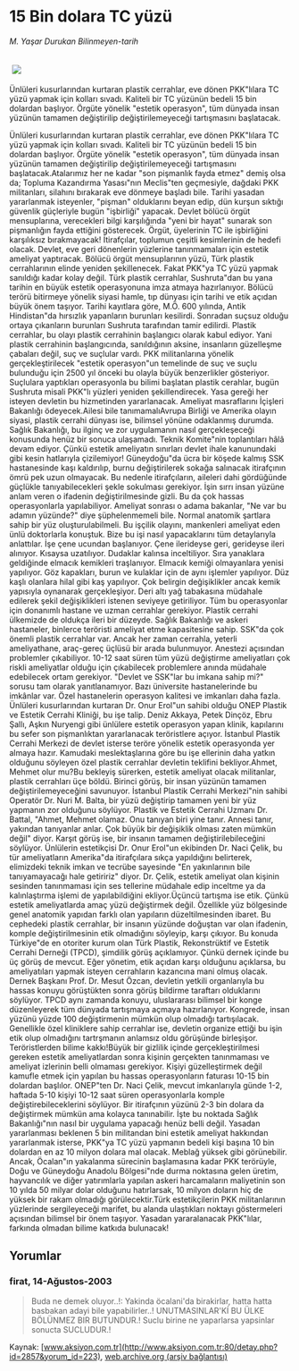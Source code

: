 # 15 Bin dolara TC yüzü

*M. Yaşar Durukan Bilinmeyen-tarih*

<div>
 <font>
  <img border="0" height="1" src="/web/20050130073648im_/http://www.aksiyon.com.tr/images/blank.gif"/>
 </font>
 <font class="content">
  <p>
   <img border="0" hspace="5" src="http://web.archive.org/web/20050130073648im_/http://www.aksiyon.com.tr/resim/453/18.jpg" vspace="5"/>
  </p>
 </font>
 <font class="content">
  Ünlüleri kusurlarından kurtaran plastik cerrahlar, eve dönen PKK"lılara TC yüzü yapmak için kolları sıvadı. Kaliteli bir TC yüzünün bedeli 15 bin dolardan başlıyor. Örgüte yönelik "estetik operasyon", tüm dünyada insan yüzünün tamamen değiştirilip değiştirilemeyeceği tartışmasını başlatacak.
 </font>
 <br/>
 <p>
  <font class="content">
   Ünlüleri kusurlarından kurtaran plastik cerrahlar, eve dönen PKK"lılara TC yüzü yapmak için kolları sıvadı. Kaliteli bir TC yüzünün bedeli 15 bin dolardan başlıyor. Örgüte yönelik "estetik operasyon", tüm dünyada insan yüzünün tamamen değiştirilip değiştirilemeyeceği tartışmasını başlatacak.Atalarımız her ne kadar "son pişmanlık fayda etmez" demiş olsa da; Topluma Kazandırma Yasası"nın Meclis"ten geçmesiyle, dağdaki PKK militanları, silahını bırakarak eve dönmeye başladı bile. Tarihi yasadan yararlanmak isteyenler, "pişman" olduklarını beyan edip, dün kurşun sıktığı güvenlik güçleriyle bugün "işbirliği" yapacak. Devlet bölücü örgüt mensuplarına, verecekleri bilgi karşılığında "yeni bir hayat" sunarak son pişmanlığın fayda ettiğini gösterecek. Örgüt, üyelerinin TC ile işbirliğini karşılıksız bırakmayacak! İtirafçılar, toplumun çeşitli kesimlerinin de hedefi olacak. Devlet, eve geri dönenlerin yüzlerine tanınmamaları için estetik ameliyat yaptıracak. Bölücü örgüt mensuplarının yüzü, Türk plastik cerrahlarının elinde yeniden şekillenecek. Fakat PKK"ya TC yüzü yapmak sanıldığı kadar kolay değil. Türk plastik cerrahlar, Sushruta"dan bu yana tarihin en büyük estetik operasyonuna imza atmaya hazırlanıyor. Bölücü terörü bitirmeye yönelik siyasi hamle, tıp dünyası için tarihi ve etik açıdan büyük önem taşıyor. Tarihi kayıtlara göre, M.Ö. 600 yılında, Antik Hindistan"da hırsızlık yapanların burunları kesilirdi. Sonradan suçsuz olduğu ortaya çıkanların burunları Sushruta tarafından tamir edilirdi. Plastik cerrahlar, bu olayı plastik cerrahinin başlangıcı olarak kabul ediyor. Yani plastik cerrahinin başlangıcında, sanıldığının aksine, insanların güzelleşme çabaları değil, suç ve suçlular vardı. PKK militanlarına yönelik gerçekleştirilecek "estetik operasyon"un temelinde de suç ve suçlu bulunduğu için 2500 yıl önceki bu olayla büyük benzerlikler gösteriyor. Suçlulara yaptıkları operasyonla bu bilimi başlatan plastik cerahlar, bugün Sushruta misali PKK"lı yüzleri yeniden şekillendirecek. Yasa gereği her isteyen devletin bu hizmetinden yararlanacak. Ameliyat masraflarını İçişleri Bakanlığı ödeyecek.Ailesi bile tanımamalıAvrupa Birliği ve Amerika olayın siyasi, plastik cerrahi dünyası ise,  bilimsel yönüne odaklanmış durumda. Sağlık Bakanlığı, bu ilginç ve zor uygulamanın nasıl gerçekleşeceği konusunda henüz bir sonuca ulaşamadı. Teknik Komite"nin toplantıları hâlâ devam ediyor. Çünkü estetik ameliyatın sınırları devlet ihale kanunundaki gibi kesin hatlarıyla çizilemiyor! Güneydoğu"da ücra bir köşede kalmış SSK hastanesinde kaşı kaldırılıp, burnu değiştirilerek sokağa salınacak itirafçının ömrü pek uzun olmayacak. Bu nedenle itirafçıların, aileleri dahi gördüğünde güçlükle tanıyabilecekleri şekle sokulması gerekiyor. İşin sırrı insan yüzüne anlam veren o ifadenin değiştirilmesinde gizli. Bu da çok hassas operasyonlarla yapılabiliyor. Ameliyat sonrası o adama bakanlar, "Ne var bu adamın yüzünde?" diye şüphelenmemeli bile. Normal anatomik şartlara sahip bir yüz oluşturulabilmeli. Bu işçilik olayını, mankenleri ameliyat eden ünlü doktorlarla konuştuk. Bize bu işi nasıl yapacaklarını tüm detaylarıyla anlattılar. İşe çene ucundan başlanıyor. Çene ilerideyse geri, gerideyse ileri alınıyor. Kısaysa uzatılıyor. Dudaklar kalınsa inceltiliyor. Sıra yanaklara geldiğinde elmacık kemikleri traşlanıyor. Elmacık kemiği olmayanlara yenisi yapılıyor. Göz kapakları, burun ve kulaklar için de aynı işlemler yapılıyor. Düz kaşlı olanlara hilal gibi kaş yapılıyor. Çok belirgin değişiklikler ancak kemik yapısıyla oynanarak gerçekleşiyor. Deri altı yağ tabakasına müdahale edilerek şekil değişiklikleri istenen seviyeye getiriliyor. Tüm bu operasyonlar için donanımlı hastane ve uzman cerrahlar gerekiyor. Plastik cerrahi ülkemizde de oldukça ileri bir düzeyde. Sağlık Bakanlığı ve askeri hastaneler, binlerce teröristi ameliyat etme kapasitesine sahip. SSK"da çok önemli plastik cerrahlar var. Ancak her zaman cerrahla, yeterli ameliyathane, araç-gereç üçlüsü bir arada bulunmuyor. Anestezi açısından problemler çıkabiliyor. 10-12 saat süren tüm yüzü değiştirme ameliyatları çok riskli ameliyatlar olduğu için çıkabilecek problemlere anında müdahale edebilecek ortam gerekiyor. "Devlet ve SSK"lar bu imkana sahip mi?" sorusu tam olarak yanıtlanamıyor. Bazı üniversite hastanelerinde bu imkânlar var. Özel hastanelerin operasyon kalitesi ve imkanları daha fazla. Ünlüleri kusurlarından kurtaran Dr. Onur Erol"un sahibi olduğu ONEP Plastik ve Estetik Cerrahi Kliniği, bu işe talip. Deniz Akkaya, Petek Dinçöz, Ebru Şallı, Aşkın Nuryengi gibi ünlülere estetik operasyon yapan klinik, kapılarını bu sefer son pişmanlıktan yararlanacak teröristlere açıyor. İstanbul Plastik Cerrahi Merkezi de devlet isterse teröre yönelik estetik operasyonda yer almaya hazır. Kamudaki meslektaşlarına göre bu işe ellerinin daha yatkın olduğunu söyleyen özel plastik cerrahlar devletin teklifini bekliyor.Ahmet, Mehmet olur mu?Bu bekleyiş sürerken, estetik ameliyat olacak militanlar, plastik cerrahları üçe böldü. Birinci görüş, bir insan yüzünün tamamen değiştirilemeyeceğini savunuyor. İstanbul Plastik Cerrahi Merkezi"nin sahibi Operatör Dr. Nuri M. Balta, bir yüzü değiştirip tamamen yeni bir yüz yapmanın zor olduğunu söylüyor. Plastik ve Estetik Cerrahi Uzmanı Dr. Battal, "Ahmet, Mehmet olamaz. Onu tanıyan biri yine tanır. Annesi tanır, yakından tanıyanlar anlar. Çok büyük bir değişiklik olması zaten mümkün değil" diyor. Karşıt görüş ise, bir insanın tamamen değiştirilebileceğini söylüyor. Ünlülerin estetikçisi Dr. Onur Erol"un ekibinden Dr. Naci Çelik, bu tür ameliyatların Amerika"da itirafçılara sıkça yapıldığını belirterek, elimizdeki teknik imkan ve tecrübe sayesinde "En yakınlarının bile tanıyamayacağı hale getiririz" diyor. Dr. Çelik, estetik ameliyat olan kişinin sesinden tanınmaması için ses tellerine müdahale edip inceltme ya da kalınlaştırma işlemi de yapılabildiğini ekliyor.Üçüncü tartışma ise etik. Çünkü estetik ameliyatlarda amaç yüzü değiştirmek değil. Özellikle yüz bölgesinde genel anatomik yapıdan  farklı olan yapıların düzeltilmesinden ibaret. Bu cephedeki plastik cerrahlar, bir insanın yüzünde doğuştan var olan ifadenin, komple değiştirilmesinin etik olmadığını söyleyip, karşı çıkıyor. Bu konuda Türkiye"de en otoriter kurum olan Türk Plastik, Rekonstrüktif ve Estetik Cerrahi Derneği (TPCD), şimdilik görüş açıklamıyor. Çünkü dernek içinde bu üç görüş de mevcut. Eğer yönetim, etik açıdan karşı olduğunu açıklarsa, bu ameliyatıları yapmak isteyen cerrahların kazancına mani olmuş olacak.  Dernek Başkanı Prof. Dr. Mesut Özcan, devletin yetkili organlarıyla bu hassas konuyu görüştükten sonra görüş bildirme taraftarı olduklarını söylüyor. TPCD aynı zamanda konuyu, uluslararası bilimsel bir konge düzenleyerek tüm dünyada tartışmaya açmaya hazırlanıyor. Kongrede, insan yüzünü yüzde 100 değiştirmenin mümkün olup olmadığı tartışılacak. Genellikle özel kliniklere sahip cerrahlar ise, devletin organize ettiği bu işin etik olup olmadığını tartrşmanın anlamsız oldu  görüşünde  birleşişor. Teröristlerden bilime kakkı!Büyük bir gizlilik içinde gerçekleştirilmesi gereken estetik ameliyatlardan sonra kişinin gerçekten tanınmaması ve ameliyat izlerinin belli olmaması gerekiyor. Kişiyi güzelleştirmek değil kamufle etmek için yapılan bu hassas operasyonların faturası 10-15 bin dolardan başlılor. ONEP"ten Dr. Naci Çelik, mevcut imkanlarıyla günde 1-2, haftada 5-10 kişiyi 10-12 saat süren operasyonlarla komple değiştirebileceklerini söylüyor. Bir itirafçının yüzünü 2-3 bin dolara da değiştirmek mümkün ama kolayca tanınabilir. İşte bu noktada Sağlık Bakanlığı"nın nasıl bir uygulama yapacağı henüz belli değil. Yasadan yararlanması beklenen 5 bin militandan bini estetik ameliyat hakkından yararlanmak isterse, PKK"ya TC yüzü yapmanın bedeli kişi başına 10 bin dolardan en az 10 milyon dolara mal olacak. Meblağ yüksek gibi görünebilir. Ancak, Öcalan"ın yakalanma sürecinin başlamasına kadar PKK terörüyle, Doğu ve Güneydoğu Anadolu Bölgesi"nde durma noktasına gelen üretim, hayvancılık ve diğer yatırımlarla yapılan askeri harcamaların maliyetinin son 10 yılda 50 milyar dolar olduğunu hatırlarsak, 10 milyon doların hiç de yüksek bir rakam olmadığı görülecektir.Türk estetikçilerin PKK militanlarının yüzlerinde sergileyeceği marifet, bu alanda ulaştıkları noktayı göstermeleri açısından bilimsel bir önem taşıyor. Yasadan yararalanacak PKK"lılar, farkında olmadan bilime katkıda bulunacak!
  </font>
 </p>
</div>


## Yorumlar

### firat, 14-Ağustos-2003
> Buda ne demek oluyor..!: 
> Yakinda öcalani'da birakirlar, hatta hatta basbakan adayi bile yapabilirler..! UNUTMASINLAR'KÍ BU ÜLKE BÖLÜNMEZ BIR BUTUNDUR.! Suclu birine ne yaparlarsa yapsinlar sonucta SUCLUDUR.!

Kaynak: [www.aksiyon.com.tr](http://www.aksiyon.com.tr:80/detay.php?id=2857&yorum_id=223), [web.archive.org (arşiv bağlantısı)](http://web.archive.org/web/20050130073648/http://www.aksiyon.com.tr:80/detay.php?id=2857&yorum_id=223)
